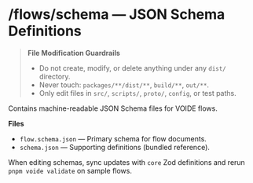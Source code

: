 # /flows/schema — JSON Schema Definitions
> **File Modification Guardrails**
> - Do not create, modify, or delete anything under any `dist/` directory.
> - Never touch: `packages/**/dist/**`, `build/**`, `out/**`.
> - Only edit files in `src/`, `scripts/`, `proto/`, `config`, or test paths.


Contains machine-readable JSON Schema files for VOIDE flows.

**Files**
- `flow.schema.json` — Primary schema for flow documents.
- `schema.json` — Supporting definitions (bundled reference).

When editing schemas, sync updates with `core` Zod definitions and rerun `pnpm voide validate` on sample flows.
